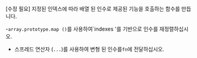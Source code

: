 [수정 필요]
지정된 인덱스에 따라 배열 된 인수로 제공된 기능을 호출하는 함수를 만듭니다.

-`array.prototype.map ()`를 사용하여`indexes '를 기반으로 인수를 재정렬하십시오.
- 스프레드 연산자 (`...`)를 사용하여 변형 된 인수를`fn`에 전달하십시오.